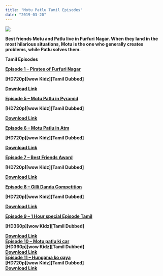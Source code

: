 ```yaml
---
title: "Motu Patlu Tamil Episodes"
date: "2019-03-20"
---
```


[![](https://2.bp.blogspot.com/-K14oSwlAYl0/XJJdHfmk6RI/AAAAAAAAAGo/o4-oxWdq2Bs05Bl8mDvV8ORx1rFbuVFowCLcBGAs/s320/p10967910_b_v8_aa.jpg)](https://2.bp.blogspot.com/-K14oSwlAYl0/XJJdHfmk6RI/AAAAAAAAAGo/o4-oxWdq2Bs05Bl8mDvV8ORx1rFbuVFowCLcBGAs/s1600/p10967910_b_v8_aa.jpg)

**Best friends Motu and Patlu live in Furfuri Nagar. When they land in the most hilarious situations, Motu is the one who generally creates problems, while Patlu solves them.**

  

**Tamil Episodes**

[**Episode 1 – Pirates of Furfuri Nagar**](http://ceesty.com/qKiLqd)

**\[HD720p\]\[wow Kidz\]\[Tamil Dubbed\]**

[**Download Link**](http://ceesty.com/qKiZss)

[**Episode 5 – Motu Patlu in Pyramid**](http://ceesty.com/qKiBkb)

**\[HD720p\]\[wow Kidz\]\[Tamil Dubbed\]**

[**Download Link**](http://ceesty.com/qKiBNC)

[**Episode 6 – Motu Patlu in Atm**](http://corneey.com/qKvtW2)

**\[HD720p\]\[wow Kidz\]\[Tamil Dubbed\]**

[**Download Link**](http://ceesty.com/qKiBNC)

[**Episode 7 – Best Friends Award**](http://corneey.com/qKvuz5)

**\[HD720p\]\[wow Kidz\]\[Tamil Dubbed\]**

[**Download Link**](http://corneey.com/qKvy3N)  

[**Episode 8 – Gilli Danda Competition**](https://drive.google.com/file/d/0B4-UtsC6wmPIbmtBWHpJNlgtanM/view)

**\[HD720p\]\[wow Kidz\]\[Tamil Dubbed\]**

[**Download Link**](http://destyy.com/qK3MZf)

**[Episode 9 – 1 Hour special Episode Tamil](http://gestyy.com/qLIUnV)** 

**\[HD360p\]\[wow Kidz\]\[Tamil Dubbed\]**

[**Download Link**](http://gestyy.com/qLIU7T)  
[**Episode 10 – Motu patlu ki car**](http://clkmein.com/q2UCX7)  
**\[HD360p\]\[wow Kidz\]\[Tamil Dubbed\]**  
[**Download Link**](https://drive.google.com/uc?id=0B4-UtsC6wmPIOGJXNjNTcGx4OVU&export=download)  
[](http://clkmein.com/q2UVK9)[**Episode 11 – Hungama ko gaya**](http://clkmein.com/q2UVK9)   
**\[HD720p\]\[wow Kidz\]\[Tamil Dubbed\]**  
[**Download Link**](https://drive.google.com/uc?id=0B4-UtsC6wmPIZzY2SG1qbG1ORGc&export=download)
